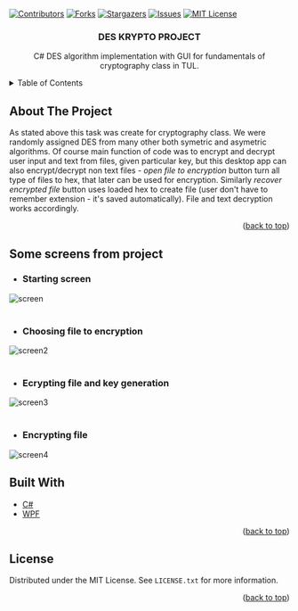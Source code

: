 <div id="top"></div>

[![Contributors][contributors-shield]][contributors-url]
[![Forks][forks-shield]][forks-url]
[![Stargazers][stars-shield]][stars-url]
[![Issues][issues-shield]][issues-url]
[![MIT License][license-shield]][license-url]

<!-- PROJECT LOGO -->
<div align="center">


<h3 align="center">DES KRYPTO PROJECT</h3>

  <p align="center">
    C# DES algorithm implementation with GUI for fundamentals of cryptography class in TUL.
  </p>
</div>



<!-- TABLE OF CONTENTS -->
<details>
  <summary>Table of Contents</summary>
  <ol>
    <li><a href="#about-the-project">About the project</a></li>
    <li><a href="#built-with">Built With</a></li>
    <li><a href="#some-screens-from-project">Some screens from project</a></li>
    <li><a href="#license">License</a></li>
  </ol>
</details>



<!-- ABOUT THE PROJECT -->
## About The Project
As stated above this task was create for cryptography class. We were randomly 
assigned DES from many other both symetric and asymetric algorithms. Of course main function of
code was to encrypt and decrypt user input and text from files, given particular key, but this desktop app
can also encrypt/decrypt non text files - *open file to encryption* button turn all type of files to hex, 
that later can be used for encryption. Similarly *recover encrypted file* button uses loaded hex to create
file (user don't have to remember extension - it's saved automatically). File and text decryption works 
accordingly.



<p align="right">(<a href="#top">back to top</a>)</p>

## Some screens from project
- ### Starting screen
![screen](https://i.imgur.com/zVWaq8O.png)
<br />
<br />

- ### Choosing file to encryption
![screen2](https://i.imgur.com/hCZ9mqM.png)
<br />
<br />

- ### Ecrypting file and key generation
![screen3](https://i.imgur.com/eK6dtTs.png)
<br />
<br />

- ### Encrypting file
![screen4](https://i.imgur.com/hIQqsaE.png)
 

<!-- ## Technological construction used
* Lock (critical section)
* Thread
* MVVM Community Toolkit (Commands)
* Serilog (including logging to database) -->

## Built With

* [C#](https://docs.microsoft.com/en-us/dotnet/csharp/)
* [WPF](https://docs.microsoft.com/pl-pl/dotnet/desktop/wpf/?view=netdesktop-6.0)
<!-- * MVVM -->

<p align="right">(<a href="#top">back to top</a>)</p>







<!-- LICENSE -->
## License

Distributed under the MIT License. See `LICENSE.txt` for more information.

<p align="right">(<a href="#top">back to top</a>)</p>


[contributors-shield]: https://img.shields.io/github/contributors/pStrachota/DES_KRYPTO_PROJECT.svg?style=for-the-badge
[contributors-url]: https://github.com/pStrachota/DES_KRYPTO_PROJECT/graphs/contributors
[forks-shield]: https://img.shields.io/github/forks/pStrachota/DES_KRYPTO_PROJECT.svg?style=for-the-badge
[forks-url]: https://github.com/pStrachota/CONCURRENT_PROGRADES_KRYPTO_PROJECTMMING_PROJECT/network/members
[stars-shield]: https://img.shields.io/github/stars/pStrachota/DES_KRYPTO_PROJECT.svg?style=for-the-badge
[stars-url]: https://github.com/pStrachota/DES_KRYPTO_PROJECT/stargazers
[issues-shield]: https://img.shields.io/github/issues/pStrachota/DES_KRYPTO_PROJECT.svg?style=for-the-badge
[issues-url]: https://github.com/pStrachota/DES_KRYPTO_PROJECT/issues
[license-shield]: https://img.shields.io/github/license/pStrachota/DES_KRYPTO_PROJECT.svg?style=for-the-badge
[license-url]: https://github.com/pStrachota/DES_KRYPTO_PROJECT/blob/master/LICENSE.txt


